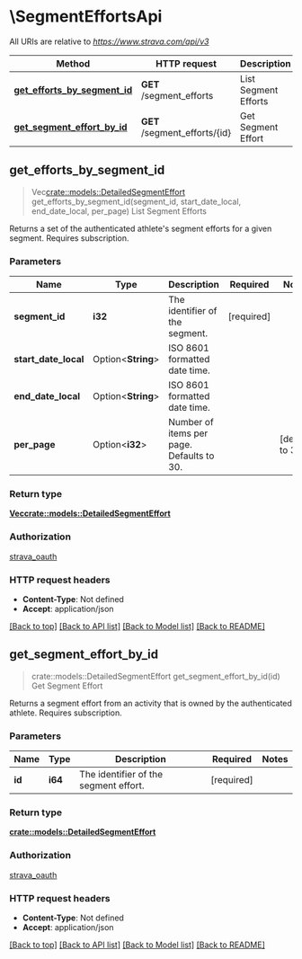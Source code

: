 # \SegmentEffortsApi

All URIs are relative to *https://www.strava.com/api/v3*

Method | HTTP request | Description
------------- | ------------- | -------------
[**get_efforts_by_segment_id**](SegmentEffortsApi.md#get_efforts_by_segment_id) | **GET** /segment_efforts | List Segment Efforts
[**get_segment_effort_by_id**](SegmentEffortsApi.md#get_segment_effort_by_id) | **GET** /segment_efforts/{id} | Get Segment Effort



## get_efforts_by_segment_id

> Vec<crate::models::DetailedSegmentEffort> get_efforts_by_segment_id(segment_id, start_date_local, end_date_local, per_page)
List Segment Efforts

Returns a set of the authenticated athlete's segment efforts for a given segment.  Requires subscription.

### Parameters


Name | Type | Description  | Required | Notes
------------- | ------------- | ------------- | ------------- | -------------
**segment_id** | **i32** | The identifier of the segment. | [required] |
**start_date_local** | Option<**String**> | ISO 8601 formatted date time. |  |
**end_date_local** | Option<**String**> | ISO 8601 formatted date time. |  |
**per_page** | Option<**i32**> | Number of items per page. Defaults to 30. |  |[default to 30]

### Return type

[**Vec<crate::models::DetailedSegmentEffort>**](DetailedSegmentEffort.md)

### Authorization

[strava_oauth](../README.md#strava_oauth)

### HTTP request headers

- **Content-Type**: Not defined
- **Accept**: application/json

[[Back to top]](#) [[Back to API list]](../README.md#documentation-for-api-endpoints) [[Back to Model list]](../README.md#documentation-for-models) [[Back to README]](../README.md)


## get_segment_effort_by_id

> crate::models::DetailedSegmentEffort get_segment_effort_by_id(id)
Get Segment Effort

Returns a segment effort from an activity that is owned by the authenticated athlete. Requires subscription.

### Parameters


Name | Type | Description  | Required | Notes
------------- | ------------- | ------------- | ------------- | -------------
**id** | **i64** | The identifier of the segment effort. | [required] |

### Return type

[**crate::models::DetailedSegmentEffort**](DetailedSegmentEffort.md)

### Authorization

[strava_oauth](../README.md#strava_oauth)

### HTTP request headers

- **Content-Type**: Not defined
- **Accept**: application/json

[[Back to top]](#) [[Back to API list]](../README.md#documentation-for-api-endpoints) [[Back to Model list]](../README.md#documentation-for-models) [[Back to README]](../README.md)

